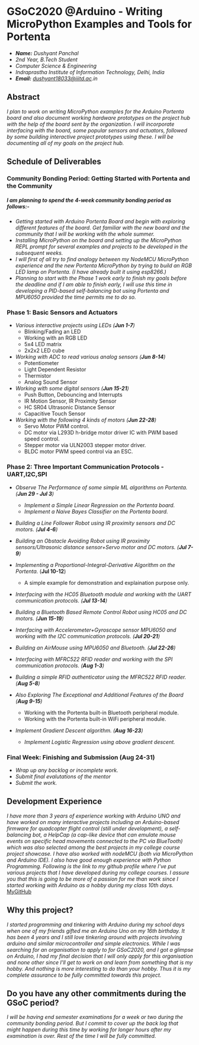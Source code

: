 #  GSoC2020 @Arduino - Writing MicroPython Examples and Tools for Portenta 
   * _**Name:** Dushyant Panchal_
   * _2nd Year, B.Tech Student_
   * _Computer Science & Engineering_
   * _Indraprastha Institute of Information Technology, Delhi, India_
   * _**Email:** dushyant18033@iiitd.ac.in_

## Abstract

_I plan to work on writing MicroPython examples for the Arduino Portenta board and also document working hardware prototypes on the project hub with the help of the board sent by the organization.
I will incorporate interfacing with the board, some popular sensors and actuators, followed by some building interactive project prototypes using these. I will be documenting all of my goals on the project hub._



## Schedule of Deliverables

### **Community Bonding Period: Getting Started with Portenta and the Community**

##### _I am planning to spend the 4-week community bonding period as follows:-_

* _Getting started with Arduino Portenta Board and begin with exploring different features of the board. Get familiar with the new board and the community that I will be working with the whole summer._
* _Installing MicroPython on the board and setting up the MicroPython REPL prompt for several examples and projects to be developed in the subsequent weeks._
* _I will first of all try to find analogy between my NodeMCU MicroPython experience and the new Portenta MicroPython by trying to build an RGB LED lamp on Portenta. (I have already built it using esp8266.)_
* _Planning to start with the Phase 1 work early to finish my goals before the deadline and if I am able to finish early, I will use this time in developing a PID-based self-balancing bot using Portenta and MPU6050 provided the time permits me to do so._


### **Phase 1: Basic Sensors and Actuators**

* _Various interactive projects using LEDs (**Jun 1-7**)_
  * Blinking/Fading an LED
  * Working with an RGB LED
  * 5x4 LED matrix
  * 2x2x2 LED cube
* _Working with ADC to read various analog sensors (**Jun 8-14**)_
  * Potentiometer
  * Light Dependent Resistor
  * Thermistor
  * Analog Sound Sensor
* _Working with some digital sensors (**Jun 15-21**)_
  * Push Button, Debouncing and Interrupts
  * IR Motion Sensor, IR Proximity Sensor
  * HC SR04 Ultrasonic Distance Sensor
  * Capacitive Touch Sensor
* _Working with the following 4 kinds of motors (**Jun 22-28**)_
  * Servo Motor PWM control.
  * DC motor via L293D h-bridge motor driver IC with PWM based speed control.
  * Stepper motor via ULN2003 stepper motor driver.
  * BLDC motor PWM speed control via an ESC.
  

### **Phase 2: Three Important Communication Protocols - UART,I2C,SPI**

* _Observe The Performance of some simple ML algorithms on Portenta.(**Jun 29 - Jul 3**)_
  * _Implement a Simple Linear Regression on the Portenta board._
  * _Implement a Naive Bayes Classifier on the Portenta board._

* _Building a Line Follower Robot using IR proximity sensors and DC motors. (**Jul 4-6**)_

* _Building an Obstacle Avoiding Robot using IR proximity sensors/Ultrasonic distance sensor+Servo motor and DC motors. (**Jul 7-9**)_

* _Implementing a Proportional-Integral-Derivative Algorithm on the Portenta._ (**Jul 10-12**)
  * A simple example for demonstration and explaination purpose only.

* _Interfacing with the HC05 Bluetooth module and working with the UART communication protocols.  (**Jul 13-14**)_
* _Building a Bluetooth Based Remote Control Robot using HC05 and DC motors. (**Jun 15-19**)_

* _Interfacing with Accelerometer+Gyroscope sensor MPU6050 and working with the I2C communication protocols. (**Jul 20-21**)_
* _Building an AirMouse using MPU6050 and Bluetooth. (**Jul 22-26**)_

* _Interfacing with MFRC522 RFID reader and working with the SPI communication protocols. (**Aug 1-3**)_
* _Building a simple RFID authenticator using the MFRC522 RFID reader. (**Aug 5-8**)_

* _Also Exploring The Exceptional and Additional Features of the Board (**Aug 9-15**)_
  * Working with the Portenta built-in Bluetooth peripheral module.
  * Working with the Portenta built-in WiFi peripheral module.

* _Implement Gradient Descent algorithm. (**Aug 16-23**)_
  * _Implement Logistic Regression using above gradient descent._


### **Final Week: Finishing and Submission (Aug 24-31)**

* _Wrap up any backlog or incomplete work._
* _Submit final evalutations of the mentor_
* _Submit the work._



## Development Experience

_I have more than 3 years of experience working with Arduino UNO and have worked on many interactive projects including an Arduino-based firmware for quadcopter flight control (still under development), a self-balancing bot, a HelpCap (a cap-like device that can emulate mouse events on specific head movements connected to the PC via BlueTooth) which was also selected among the best projects in my college course project showcase. I have also worked with nodeMCU (both via MicroPython and Arduino IDE). I also have good enough experience with Python Programming. Following is the link to my github profile where I've put various projects that I have developed during my college courses. I assure you that this is going to be more of a passion for me than work since I started working with Arduino as a hobby during my class 10th days._
[MyGitHub](http://github.com/dushyant18033/)



## Why this project?

_I started programming and tinkering with Arduino during my school days when one of my friends gifted me an Arduino Uno on my 16th birthday. It has been 4 years and I still love tinkering around with projects involving arduino and similar microcontroller and simple electronics. While I was searching for an organisation to apply to for GSoC2020, and I got a glimpse on Arduino, I had my final decision that I will only apply for this organisation and none other since I'll get to work on and learn from something that is my hobby. And nothing is more interesting to do than your hobby. Thus it is my complete assurance to be fully committed towards this project._



## Do you have any other commitments during the GSoC period?

_I will be having end semester examinations for a week or two during the community bonding period. But I commit to cover up the back log that might happen during this time by working for longer hours after my examination is over. Rest of the time I will be fully committed._
